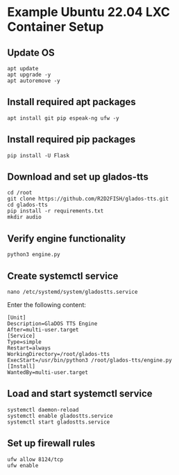 # Example Ubuntu 22.04 LXC Container Setup
## Update OS 
```
apt update
apt upgrade -y
apt autoremove -y
```

## Install required apt packages
```
apt install git pip espeak-ng ufw -y
```

## Install required pip packages
```
pip install -U Flask
```

## Download and set up glados-tts
```
cd /root
git clone https://github.com/R2D2FISH/glados-tts.git
cd glados-tts
pip install -r requirements.txt
mkdir audio
```

## Verify engine  functionality
```
python3 engine.py
```

## Create systemctl service
```
nano /etc/systemd/system/gladostts.service
```

Enter the following content:
```
[Unit]
Description=GlaDOS TTS Engine
After=multi-user.target
[Service]
Type=simple
Restart=always
WorkingDirectory=/root/glados-tts
ExecStart=/usr/bin/python3 /root/glados-tts/engine.py
[Install]
WantedBy=multi-user.target
```

## Load and start systemctl service 
```
systemctl daemon-reload
systemctl enable gladostts.service
systemctl start gladostts.service
```

## Set up firewall rules
```
ufw allow 8124/tcp
ufw enable
```